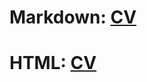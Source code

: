 # Markdown: [CV](https://shakhboss.github.io/rsschool-cv/cv)
# HTML: [CV](https://shakhboss.github.io/rsschool-cv/)